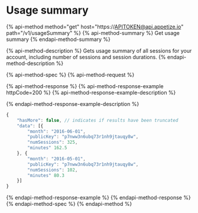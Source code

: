 # Usage summary

{% api-method method="get" host="https://APITOKEN@api.appetize.io" path="/v1/usageSummary" %}
{% api-method-summary %}
Get usage summary
{% endapi-method-summary %}

{% api-method-description %}
Gets usage summary of all sessions for your account, including number of sessions and session durations.
{% endapi-method-description %}

{% api-method-spec %}
{% api-method-request %}

{% api-method-response %}
{% api-method-response-example httpCode=200 %}
{% api-method-response-example-description %}

{% endapi-method-response-example-description %}

```javascript
{
    "hasMore": false, // indicates if results have been truncated
    "data": [{
        "month": "2016-06-01",
        "publicKey": "p7nww3n6ubq73r1nh9jtauqy8w",
        "numSessions": 325,
        "minutes" 162.5
    }, {
        "month": "2016-05-01",
        "publicKey": "p7nww3n6ubq73r1nh9jtauqy8w",
        "numSessions": 102,
        "minutes" 80.3
    }]
}
```
{% endapi-method-response-example %}
{% endapi-method-response %}
{% endapi-method-spec %}
{% endapi-method %}


